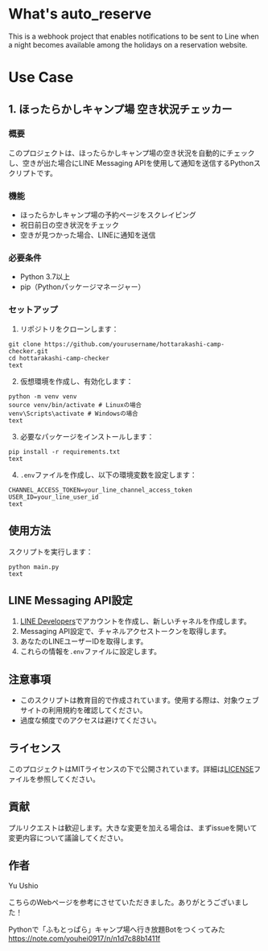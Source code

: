 # What's auto_reserve
This is a webhook project that enables notifications to be sent to Line when a night becomes available among the holidays on a reservation website.

# Use Case
## 1. ほったらかしキャンプ場 空き状況チェッカー

### 概要
このプロジェクトは、ほったらかしキャンプ場の空き状況を自動的にチェックし、空きが出た場合にLINE Messaging APIを使用して通知を送信するPythonスクリプトです。

### 機能
- ほったらかしキャンプ場の予約ページをスクレイピング
- 祝日前日の空き状況をチェック
- 空きが見つかった場合、LINEに通知を送信

### 必要条件
- Python 3.7以上
- pip（Pythonパッケージマネージャー）

### セットアップ
1. リポジトリをクローンします：
```
git clone https://github.com/yourusername/hottarakashi-camp-checker.git
cd hottarakashi-camp-checker
text
```

2. 仮想環境を作成し、有効化します：
```
python -m venv venv
source venv/bin/activate # Linuxの場合
venv\Scripts\activate # Windowsの場合
text
```

3. 必要なパッケージをインストールします：
```
pip install -r requirements.txt
text
```
4. `.env`ファイルを作成し、以下の環境変数を設定します：
```
CHANNEL_ACCESS_TOKEN=your_line_channel_access_token
USER_ID=your_line_user_id
text
```
## 使用方法
スクリプトを実行します：
```
python main.py
text
```
## LINE Messaging API設定
1. [LINE Developers](https://developers.line.biz/)でアカウントを作成し、新しいチャネルを作成します。
2. Messaging API設定で、チャネルアクセストークンを取得します。
3. あなたのLINEユーザーIDを取得します。
4. これらの情報を`.env`ファイルに設定します。

## 注意事項
- このスクリプトは教育目的で作成されています。使用する際は、対象ウェブサイトの利用規約を確認してください。
- 過度な頻度でのアクセスは避けてください。

## ライセンス
このプロジェクトはMITライセンスの下で公開されています。詳細は[LICENSE](LICENSE)ファイルを参照してください。

## 貢献
プルリクエストは歓迎します。大きな変更を加える場合は、まずissueを開いて変更内容について議論してください。

## 作者
Yu Ushio

こちらのWebページを参考にさせていただきました。ありがとうございました！

Pythonで「ふもとっぱら」キャンプ場へ行き放題Botをつくってみた
https://note.com/youhei0917/n/n1d7c88b1411f
